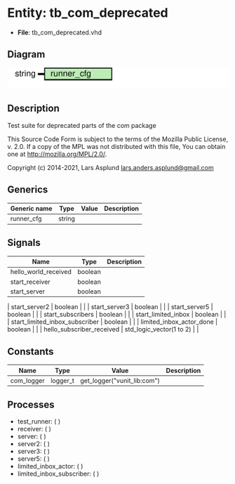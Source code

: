 # Entity: tb_com_deprecated

- **File**: tb_com_deprecated.vhd
## Diagram

![Diagram](tb_com_deprecated.svg "Diagram")
## Description

 Test suite for deprecated parts of the com package

 This Source Code Form is subject to the terms of the Mozilla Public
 License, v. 2.0. If a copy of the MPL was not distributed with this file,
 You can obtain one at http://mozilla.org/MPL/2.0/.

 Copyright (c) 2014-2021, Lars Asplund lars.anders.asplund@gmail.com
## Generics

| Generic name | Type   | Value | Description |
| ------------ | ------ | ----- | ----------- |
| runner_cfg   | string |       |             |
## Signals

| Name                            | Type                     | Description |
| ------------------------------- | ------------------------ | ----------- |
| hello_world_received            | boolean                  |             |
|  start_receiver                 | boolean                  |             |
|  start_server                   | boolean                  |             |
| 
    start_server2              | boolean                  |             |
|  start_server3                  | boolean                  |             |
|  start_server5                  | boolean                  |             |
| 
    start_subscribers          | boolean                  |             |
| start_limited_inbox             | boolean                  |             |
|  start_limited_inbox_subscriber | boolean                  |             |
| 
    limited_inbox_actor_done   | boolean                  |             |
| hello_subscriber_received       | std_logic_vector(1 to 2) |             |
## Constants

| Name       | Type     | Value                        | Description |
| ---------- | -------- | ---------------------------- | ----------- |
| com_logger | logger_t |  get_logger("vunit_lib:com") |             |
## Processes
- test_runner: (  )
- receiver: (  )
- server: (  )
- server2: (  )
- server3: (  )
- server5: (  )
- limited_inbox_actor: (  )
- limited_inbox_subscriber: (  )
